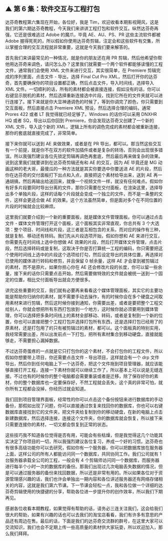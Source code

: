 ## ▲ 第 6 集：软件交互与工程打包
达芬奇教程第六集现在开始，各位好，我是 Tim，欢迎收看本期影视飓风，这是我们的第六期达芬奇教程，今天我们来讲讲工程打包和软件交互。纵然达芬奇再强，它还是很难逃过 Adobe 的魔爪，毕竟 AE、AU、PS、PR 这些主流软件都被 Adobe 握得死死的，所以假如你使用达芬奇剪辑，注定会和这些软件有交集，所以掌握合理的交互流程就非常重要，这就是今天我们要来解答的。

首先我们来讲最常见的一种情况，就是你的朋友还在用 PR 剪辑，然后他希望你帮他用达芬奇来调色，请问怎么办？这里我们就需要一个两个软件都能够读懂的工程文件，通常我们会使用 XML 文件来进行交互，其实很简单，在 Premiere 剪辑完成的序列里面，点击文件 - 导出，选择 Final Cut Pro XML，然后打开你的达芬奇，首先要确保你的项目设置都正确，然后点击文件，导入时间线，选择导入 XML 文件。一切顺利的话，所有的素材都会被直接连接，假如没有的话，你可以右键显示脱机的素材，然后选择重新连接选中片段，找到它所在的文件夹就可以进行连接了。接下来就是你大显神通调色的时候了，等到你调完了颜色，你只需要到交互面板，然后直接点击 Premiere XML 预设，然后选择合理的编码，通常 Prores 422 或者 LT 我觉得就已经足够了。Windows 的话你可以采用 DNXHR HQ 或者 SQ，导出以后你回到 Premiere，你会发现达芬奇又创建了一个新的 XML 文件，导入这个新的 XML，逻辑上所有的调色完成的素材都会被重新连接，那你的套底就直接完成了，非常简单。

接下来你就可以送到 AE 来做效果，或者是在 PR 导出，都可以。那当然这些交互有一个前提，就是你不在双方的软件加插件或者是复杂的转场，否则会出现很多错误。所以我强烈建议各位先锁定剪辑再调色再套底，然后最后再来做复杂的效果。说到这里我们就要讲到在达芬奇剪辑还有和 AE 的交互，因为 AE 毕竟还是 MG 动画这种的老大哥，最傻瓜的一种方法就是其实你要选中你要送进 AE 的片段，然后你在达芬奇的交付面板打下出点和入点，直接把这个素材给导出来，送到 AE 再一通胡搞，然后再输出给送回来，就像一个视频文件一样，就没有任何难点。假如你有好多片段要同时导出分离的文件，那你只需要在交付面板，在渲染这里，选择导出多个单独片段，这样的话每个片段就会变成一个独立的文件，而不是一条整的文件，这样会更适合做 AE 的效果。这个方法虽然简单，但是面对多个在不同位置的片段的时候就会比较麻烦。

这里我们就要介绍到一个新的重要面板，就是媒体文件管理面板。你可以通过点击文件 - 媒体文件管理打开这个面板，这个面板其实非常直观，你总共有 3 个大选项：整个项目、时间线和片段，这三者是互相包含的关系，而对应的操作有三种，就是复制、移动还有转码。我们先从片段选项开始，假如你想和 AE 来进行交互，你需要先在时间线上选中你想做 AE 效果的片段，然后打开媒体文件管理，点击片段，然后选择转码或是复制，这取决于你是否打算统一工程的编码，你只需要把这个使用时间线上选中的片段这个选项给打勾，然后设定导出的具体位置，再选择对已使用的媒体进行转码和修剪，并且保留 0 帧余量，这样 AE 才会拿到被剪辑过的素材，而不是原片。如果你担心你在 AE 还会修改片段的长度，你可以留一些余量，接下来的话你只需要点击开始，然后需要做特效的文件就会被统一送到一个固定的位置，相比交付面板导出就会方便很多。

讲完这些重要的交互，我们就有必要再来看看这个媒体管理面板，其实它的主要功能是帮助你归纳你的素材，就不需要手动去操作，有的时候你会在多个硬盘之间取用素材来进行剪辑，然后这时候你接到通知，你需要出差，或者是要把整个工程交给别人，你就会想把所有东西打包放到一个地方，这时候你就必须要用到媒体管理，你可以选择把多条时间线上的素材全部移动、转码，或者是复制到一个新的位置，你也可以直接把整个工程打包并选择打包所有东西，还是选择打包已经用了的原素材，还是打包用了的只有被剪辑过的素材，都可以。这个面板真的特别实用，我经常需要出差，所以出发前点一下打包，把所有素材集合到移动硬盘，直接就能够走，不需要担心漏掉数据。

不过达芬奇蛋疼的一点就是它只打包你的这个素材，不会打包你的工程文件，所以假如你想要带上项目，你还需要点击文件 - 导出项目，这样就会有一个 drp 文件导出，然后你到任何电脑上下一个达芬奇，把这个文件拖到项目管理器，就应该能够直接打开工程，连接一下素材你就可以继续工作了，所以基本上可以说是无缝连接。不过也有的时候你的整个电脑都会需要重装或者是迁移，除了保存好你的素材，你的整个数据库也一定要保存好，不然工程就会丢失，这个真的非常可怕，就你所有工程都会没掉，你经历过就会知道。

我们回到项目管理界面板，经常性的你可以点击这个备份按钮来进行数据库的手动备份，那假如出现了问题，你可以直接通过恢复来找回你的数据库，你也可以右键数据库直接找到它的文件夹，把文件夹给复制到你的移动硬盘，在新的电脑上点击新建数据库，然后选择连接，连接这个文件夹，你的数据库就会恢复，所以接下来只需要连接你的素材，一切又都会恢复到正常的状态。

这些技巧我不知道各位觉得是否有用，可能会有些枯燥，但是我觉得这几个功能其实决定了你项目的一切，所以我强烈建议各位复习，养成一个好的习惯。达芬奇也有很多高级功能你可以去研究，假如你有一个服务器，你可以把数据库放在服务器上面，这样公司的所有人都能访问同一个数据库，共同协同工作。我们公司就有 1 台服务器承载全公司的工程，一般会有 4 个剪辑师访问同一个数据库，而服务器进行每半个小时一次的数据库的备份。那我们出现过几次电脑丢失数据的情况，但是可以通过服务器的备份来找回数据，所以还是非常有用的。所以如果各位对于资源管理感兴趣的话，我们也许会单独出一期内容和各位讲述服务器还有网络存储相关的内容，这就是我们第六节课。下一节课会轻松一点，我和各位做一个详细的达芬奇剪辑使用的快捷键的分享，帮助各位进一步提升你的创作效率，所以我们下期再见。

感谢各位收看本期教程，如果觉得有帮助的话，请务必三连关注我们，这会给我们很大的帮助，如果有兴趣的话也可以去我们的淘宝店看看，我们有许多有意思的产品还有周边在售。最后的话，下面是我们的达芬奇交流群的群号，在这里大家可以交流知识，我们也会不定期上传一些高质量的素材供大家玩耍，所以欢迎加入，那么我们拜拜。



